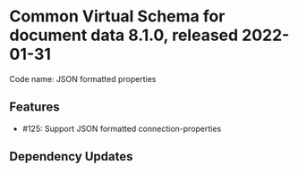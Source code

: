 # Common Virtual Schema for document data 8.1.0, released 2022-01-31

Code name: JSON formatted properties

## Features

* #125: Support JSON formatted connection-properties

## Dependency Updates
